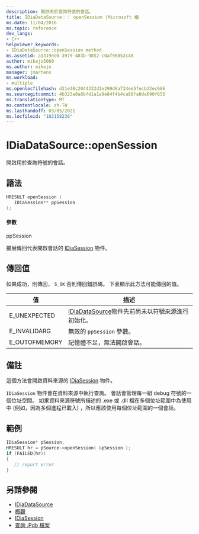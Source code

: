 ```yaml
---
description: 開啟用於查詢符號的會話。
title: IDiaDataSource：： openSession |Microsoft 檔
ms.date: 11/04/2016
ms.topic: reference
dev_langs:
- C++
helpviewer_keywords:
- IDiaDataSource::openSession method
ms.assetid: a3319ed0-3979-483b-9852-c0af96852c48
author: mikejo5000
ms.author: mikejo
manager: jmartens
ms.workload:
- multiple
ms.openlocfilehash: d31e30c2044332d1e299d6a734ee5fecb22ec686
ms.sourcegitcommit: 4b323a8a8bfd1a1a9e84f4b4ca88fa8da690f656
ms.translationtype: MT
ms.contentlocale: zh-TW
ms.lasthandoff: 03/05/2021
ms.locfileid: "102158236"
---
```

# <a name="idiadatasourceopensession"></a>IDiaDataSource::openSession
開啟用於查詢符號的會話。

## <a name="syntax"></a>語法

```C++
HRESULT openSession ( 
   IDiaSession** ppSession
);
```

#### <a name="parameters"></a>參數
ppSession

擴展傳回代表開啟會話的 [IDiaSession](../../debugger/debug-interface-access/idiasession.md) 物件。

## <a name="return-value"></a>傳回值
如果成功，則傳回， `S_OK` 否則傳回錯誤碼。 下表顯示此方法可能傳回的值。

|值|描述|
|-----------|-----------------|
|E_UNEXPECTED|[IDiaDataSource](../../debugger/debug-interface-access/idiadatasource.md)物件先前尚未以符號來源進行初始化。|
|E_INVALIDARG|無效的 `ppSession` 參數。|
|E_OUTOFMEMORY|記憶體不足，無法開啟會話。|

## <a name="remarks"></a>備註
這個方法會開啟資料來源的 [IDiaSession](../../debugger/debug-interface-access/idiasession.md) 物件。

`IDiaSession` 物件會在資料來源中執行查詢。 會話會管理每一組 debug 符號的一個位址空間。 如果資料來源符號所描述的 .exe 或 .dll 檔在多個位址範圍中為使用中 (例如，因為多個進程已載入) ，所以應該使用每個位址範圍的一個會話。

## <a name="example"></a>範例

```C++
IDiaSession* pSession;
HRESULT hr = pSource->openSession( &pSession );
if (FAILED(hr))
{
   // report error
}
```

## <a name="see-also"></a>另請參閱
- [IDiaDataSource](../../debugger/debug-interface-access/idiadatasource.md)
- [概觀](../../debugger/debug-interface-access/overview-debug-interface-access-sdk.md)
- [IDiaSession](../../debugger/debug-interface-access/idiasession.md)
- [查詢 .Pdb 檔案](../../debugger/debug-interface-access/querying-the-dot-pdb-file.md)

